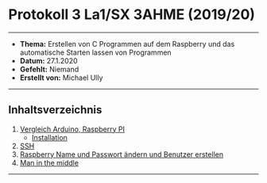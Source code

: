 # Protokoll 3 La1/SX 3AHME (2019/20)
--------------
 * **Thema:** Erstellen von C Programmen auf dem Raspberry und das automatische Starten lassen von Programmen
  * **Datum:** 27.1.2020
  * **Gefehlt:** Niemand
  * **Erstellt von:** Michael Ully 
  --------------------------------------------------
  ## Inhaltsverzeichnis
  1.  [Vergleich Arduino, Raspberry PI](#vergleich-arduino-raspberry-pi)
      * [Installation](#installation)
  2.  [SSH](#ssh)
  3.  [Raspberry Name und Passwort ändern und Benutzer erstellen](#raspberry-name-und-passwort-ändern-und-benutzer-erstellen)
  4.  [Man in the middle](#man-in-the-middle)
  ----------------------
